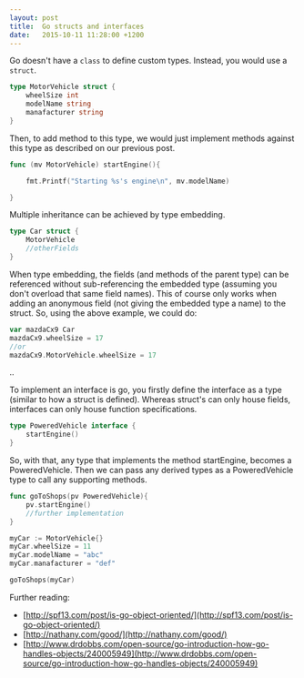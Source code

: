 ```yaml
---
layout: post
title:  Go structs and interfaces
date:   2015-10-11 11:28:00 +1200
---
```


Go doesn't have a `class` to define custom types. Instead, you would use a `struct`.

```go
type MotorVehicle struct {
    wheelSize int
    modelName string
    manafacturer string
}
```

Then, to add method to this type, we would just implement methods against this type as described on our previous post.

```go
func (mv MotorVehicle) startEngine(){

    fmt.Printf("Starting %s's engine\n", mv.modelName)

}
```

Multiple inheritance can be achieved by type embedding.

```go
type Car struct {
    MotorVehicle
    //otherFields
}
```

When type embedding, the fields (and methods of the parent type) can be referenced without sub-referencing the embedded type (assuming you don't overload that same field names). This of course only works when adding an anonymous field (not giving the embedded type a name) to the struct. So, using the above example, we could do:

```go
var mazdaCx9 Car
mazdaCx9.wheelSize = 17
//or
mazdaCx9.MotorVehicle.wheelSize = 17
```


..

To implement an interface is go, you firstly define the interface as a type (similar to how a struct is defined). Whereas struct's can only house fields, interfaces can only house function specifications.

```go
type PoweredVehicle interface {
    startEngine()
}
```

So, with that, any type that implements the method startEngine, becomes a PoweredVehicle. Then we can pass any derived types as a PoweredVehicle type to call any supporting methods.

```go
func goToShops(pv PoweredVehicle){
    pv.startEngine()
    //further implementation
}

myCar := MotorVehicle{}
myCar.wheelSize = 11
myCar.modelName = "abc"
myCar.manafacturer = "def"

goToShops(myCar)
```

Further reading:

* [http://spf13.com/post/is-go-object-oriented/](http://spf13.com/post/is-go-object-oriented/)
* [http://nathany.com/good/](http://nathany.com/good/)
* [http://www.drdobbs.com/open-source/go-introduction-how-go-handles-objects/240005949](http://www.drdobbs.com/open-source/go-introduction-how-go-handles-objects/240005949)

